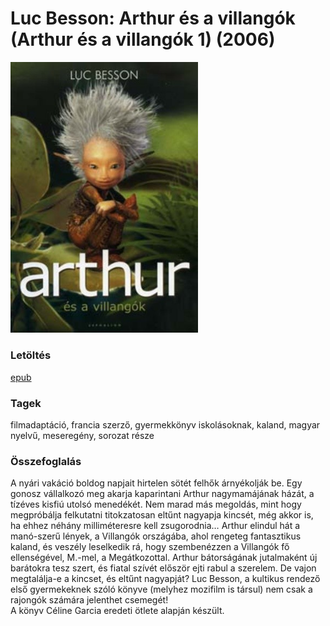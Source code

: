 # <a name="id_899">Luc Besson: Arthur és a villangók (Arthur és a villangók 1) (2006)</a>
<img src="https://github.com/BercziSandor/calibre_lib/raw/main/libs/main/Luc%20Besson/Arthur%20es%20a%20villangok%20%28899%29/cover.jpg" alt="cover" width="300"/>

### Letöltés
[epub](https://github.com/BercziSandor/calibre_lib/raw/main/libs/main/Luc%20Besson/Arthur%20es%20a%20villangok%20%28899%29/Arthur%20es%20a%20villangok%20-%20Luc%20Besson.epub)

### Tagek
filmadaptáció, francia szerző, gyermekkönyv iskolásoknak, kaland, magyar nyelvű, meseregény, sorozat része

### Összefoglalás
<div>
<p>A nyári vakáció boldog napjait hirtelen sötét felhők árnyékolják be. Egy gonosz vállalkozó meg akarja kaparintani Arthur nagymamájának házát, a tízéves kisfiú utolsó menedékét. Nem marad más megoldás, mint hogy megpróbálja felkutatni titokzatosan eltűnt nagyapja kincsét, még akkor is, ha ehhez néhány milliméteresre kell zsugorodnia… Arthur elindul hát a manó-szerű lények, a Villangók országába, ahol rengeteg fantasztikus kaland, és veszély leselkedik rá, hogy szembenézzen a Villangók fő ellenségével, M.-mel, a Megátkozottal. Arthur bátorságának jutalmaként új barátokra tesz szert, és fiatal szívét először ejti rabul a szerelem. De vajon megtalálja-e a kincset, és eltűnt nagyapját? Luc Besson, a kultikus rendező első gyermekeknek szóló könyve (melyhez mozifilm is társul) nem csak a rajongók számára jelenthet csemegét!<br>A könyv Céline Garcia eredeti ötlete alapján készült.</p></div>


